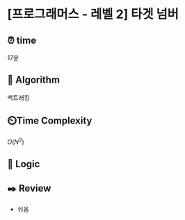 # [프로그래머스 - 레벨 2] 타겟 넘버
 
## ⏰  **time**
17분

## :pushpin: **Algorithm**
백트래킹

## ⏲️**Time Complexity**
$O(N^2)$

## :round_pushpin: **Logic**

## :black_nib: **Review**
- 쉬움